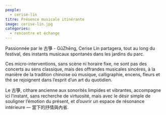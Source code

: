 ```yaml
---
people: 
  - cerise-lin
titre: Présence musicale itinérante
image: cerise-lin.jpg
catégories:
  - rencontre et échange
---
```


Passionnée par le 古箏 - GǔZhēng, Cerise Lin partagera, tout au long du festival, des instants musicaux spontanés dans les jardins du parc.<br>

Ces micro-interventions, sans scène ni horaire fixe, ne sont pas des concerts au sens classique, mais des offrandes musicales sincères, à la manière de la tradition chinoise où musique, calligraphie, encens, fleurs et thé se rejoignent dans l’esprit d’un art du quotidien.<br>

Le 古箏, cithare ancienne aux sonorités limpides et vibrantes, accompagne ici l’instant, sans recherche de virtuosité, mais avec le désir simple de souligner l’émotion du présent, et d’ouvrir un espace de résonance intérieure — 當下的抒情與內省.